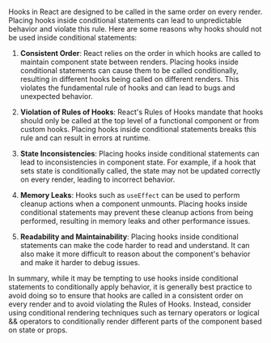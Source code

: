 Hooks in React are designed to be called in the same order on every render. Placing hooks inside conditional statements can lead to unpredictable behavior and violate this rule. Here are some reasons why hooks should not be used inside conditional statements:

1. **Consistent Order**: React relies on the order in which hooks are called to maintain component state between renders. Placing hooks inside conditional statements can cause them to be called conditionally, resulting in different hooks being called on different renders. This violates the fundamental rule of hooks and can lead to bugs and unexpected behavior.
    
2. **Violation of Rules of Hooks**: React's Rules of Hooks mandate that hooks should only be called at the top level of a functional component or from custom hooks. Placing hooks inside conditional statements breaks this rule and can result in errors at runtime.
    
3. **State Inconsistencies**: Placing hooks inside conditional statements can lead to inconsistencies in component state. For example, if a hook that sets state is conditionally called, the state may not be updated correctly on every render, leading to incorrect behavior.
    
4. **Memory Leaks**: Hooks such as `useEffect` can be used to perform cleanup actions when a component unmounts. Placing hooks inside conditional statements may prevent these cleanup actions from being performed, resulting in memory leaks and other performance issues.
    
5. **Readability and Maintainability**: Placing hooks inside conditional statements can make the code harder to read and understand. It can also make it more difficult to reason about the component's behavior and make it harder to debug issues.
    

In summary, while it may be tempting to use hooks inside conditional statements to conditionally apply behavior, it is generally best practice to avoid doing so to ensure that hooks are called in a consistent order on every render and to avoid violating the Rules of Hooks. Instead, consider using conditional rendering techniques such as ternary operators or logical && operators to conditionally render different parts of the component based on state or props.